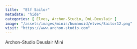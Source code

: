 ```yaml
---
title:  "Elf Sailor"
metadate: "hide"
categories: [ Elves, Archon-Studio, DnL-Deuslair ]
image: "/assets/images/minis/humanoid/elves/Sailor12.png"
visit: "https://www.archon-studio.com"
---
```

Archon-Studio Deuslair Mini